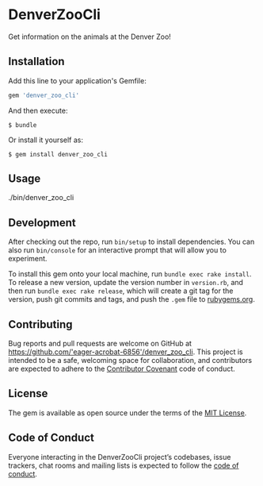 # DenverZooCli

Get information on the animals at the Denver Zoo! 

## Installation

Add this line to your application's Gemfile:

```ruby
gem 'denver_zoo_cli'
```

And then execute:

    $ bundle 

Or install it yourself as:

    $ gem install denver_zoo_cli

## Usage

./bin/denver_zoo_cli 

## Development

After checking out the repo, run `bin/setup` to install dependencies. You can also run `bin/console` for an interactive prompt that will allow you to experiment.

To install this gem onto your local machine, run `bundle exec rake install`. To release a new version, update the version number in `version.rb`, and then run `bundle exec rake release`, which will create a git tag for the version, push git commits and tags, and push the `.gem` file to [rubygems.org](https://rubygems.org).

## Contributing

Bug reports and pull requests are welcome on GitHub at https://github.com/'eager-acrobat-6856'/denver_zoo_cli. This project is intended to be a safe, welcoming space for collaboration, and contributors are expected to adhere to the [Contributor Covenant](http://contributor-covenant.org) code of conduct.

## License

The gem is available as open source under the terms of the [MIT License](https://opensource.org/licenses/MIT).

## Code of Conduct

Everyone interacting in the DenverZooCli project’s codebases, issue trackers, chat rooms and mailing lists is expected to follow the [code of conduct](https://github.com/'eager-acrobat-6856'/denver_zoo_cli/blob/master/CODE_OF_CONDUCT.md).
